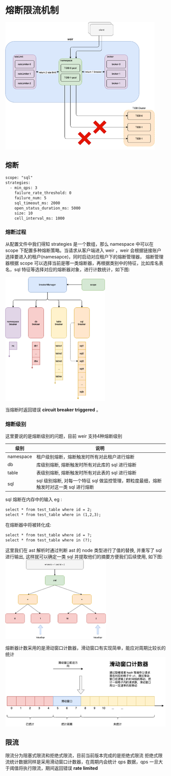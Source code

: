 # 熔断限流机制

<img src="assets/rateLimiterAndBreaker.png" style="zoom:60%;" />

## 熔断
```
scope: "sql"
strategies:
  - min_qps: 3
    failure_rate_threshold: 0
    failure_num: 5
    sql_timeout_ms: 2000
    open_status_duration_ms: 5000
    size: 10
    cell_interval_ms: 1000
```
### 熔断过程

从配置文件中我们得知 strategies 是一个数组，那么 namespace 中可以在 scope 下配置多种熔断策略。当请求从客户端进入 weir ，weir 会根据链接账户选择要进入的租户(namesapce)，同时启动对应租户下的熔断管理器，
熔断管理器根据 scope 可以选择当前是哪一类熔断器，再根据类别中的特征，比如库名表名，sql 特征等选择对应的熔断器对象，进行计数统计，如下图:

<img src="assets/breaker_process.png" style="zoom:60%;" />

当熔断时返回错误 **circuit breaker triggered** 。

### 熔断级别

这里要说的是熔断级别的问题，目前 weir 支持4种熔断级别

| 级别 | 说明 |
| --- | --- |
| namespace | 租户级别熔断，熔断触发时所有对此租户进行熔断 |
| db | 库级别熔断, 熔断触发时所有对此库的 sql 进行熔断 |
| table | 表级别熔断, 熔断触发时所有对此表的 sql 进行熔断 |
| sql | sql 级别熔断, 对每一个特征 sql 做监控管理，颗粒度最细，熔断触发时对这一类 sql 进行熔断 |

sql 熔断在内存中的输入 eg :

```
select * from test_table where id = 2;
select * from test_table where in (1,2,3);
```
在熔断器中将被转化成:

```
select * from test_table where id = ?;
select * from test_table where in (?);
```

这里我们在 ast 解析时通过判断 ast 的 node 类型进行了值的替换, 并重写了 sql 进行输出, 这样就可以确定一类 sql 并提取他们的摘要方便我们后续使用, 如下图:
<img src="assets/ast.png" style="zoom:50%;" />

熔断器计数采用的是滑动窗口计数器，滑动窗口有实现简单，能应对周期比较长的统计
<img src="assets/sliding_window.png" style="zoom:80%;" />

## 限流

限流分为阻塞式限流和拒绝式限流，目前当前版本完成的是拒绝式限流
拒绝式限流统计数据同样是采用滑动窗口计数器，在周期内会统计 qps 数据，qps 一旦大于阈值将执行限流，期间返回错误 **rate limited**
